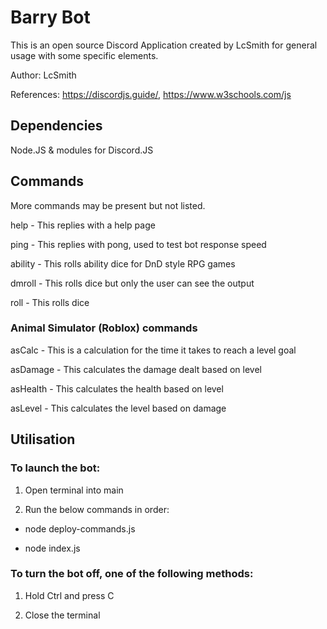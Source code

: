 # Barry Bot

This is an open source Discord Application created by LcSmith for general usage with some specific elements.

Author: LcSmith

References:
https://discordjs.guide/,
https://www.w3schools.com/js

## Dependencies

Node.JS & modules for Discord.JS

## Commands

More commands may be present but not listed.

help - This replies with a help page

ping - This replies with pong, used to test bot response speed

ability - This rolls ability dice for DnD style RPG games

dmroll - This rolls dice but only the user can see the output

roll - This rolls dice

### Animal Simulator (Roblox) commands

asCalc - This is a calculation for the time it takes to reach a level goal

asDamage - This calculates the damage dealt based on level

asHealth - This calculates the health based on level

asLevel - This calculates the level based on damage

## Utilisation

### To launch the bot:

1. Open terminal into main

3. Run the below commands in order:

- node deploy-commands.js

- node index.js

### To turn the bot off, one of the following methods:

1. Hold Ctrl and press C

3. Close the terminal

